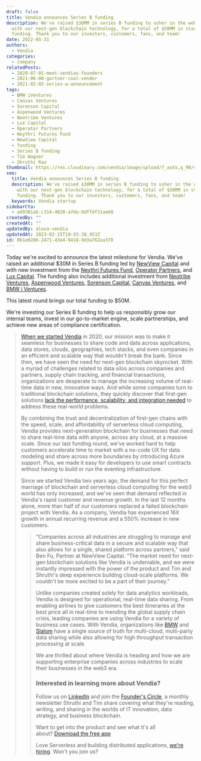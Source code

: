 ```yaml
---
draft: false
title: Vendia announces Series B funding
description: We've raised $30MM in series B funding to usher in the web3 era
  with our next-gen blockchain technology, for a total of $50MM in startup
  funding. Thank you to our investors, customers, fans, and team!
date: 2022-05-31
authors:
  - Vendia
categories:
  - company
relatedPosts:
  - 2020-07-01-meet-vendias-founders
  - 2021-06-08-gartner-cool-vendor
  - 2021-02-02-series-a-announcement
tags:
  - BMW iVentures
  - Canvas Ventures
  - Sorenson Capital
  - Aspenwood Ventures
  - Neotribe Ventures
  - Lux Capital
  - Operator Partners
  - Neythri Futures Fund
  - NewView Capital
  - funding
  - Series B funding
  - Tim Wagner
  - Shruthi Rao
thumbnail: https://res.cloudinary.com/vendia/image/upload/f_auto,q_90/v1674600146/Website/Iso/Charity_zycy5v.png
seo:
  title: Vendia announces Series B funding
  description: We've raised $30MM in series B funding to usher in the web3 era
    with our next-gen blockchain technology, for a total of $50MM in startup
    funding. Thank you to our investors, customers, fans, and team!
  keywords: Vendia startup
sidebarCta:
  - ad9381ab-c314-4028-a7da-0dffdf31ae68
createdBy: ""
createdAt: ""
updatedBy: alexa-vendia
updatedAt: 2023-02-15T19:55:38.453Z
id: 061e0286-2471-43e4-9418-9d3a762aa378
---
```


Today we're excited to announce the latest milestone for Vendia. We've raised an additional $30M in Series B funding led by [NewView Capital](https://nvc.vc/) and with new investment from the [Neythri Futures Fund](https://www.neythrifuturesfund.com/), [Operator Partners](https://www.operatorpartners.com/), and[ Lux Capital](https://www.luxcapital.com/). The funding also includes additional investment from [Neotribe Ventures](https://www.neotribe.vc/), [Aspenwood Ventures](https://aspenwoodvc.com/), [Sorenson Capital](https://www.sorensoncapital.com/), [Canvas Ventures](https://www.canvas.vc/), and [BMW i Ventures](https://www.bmwiventures.com/). 

This latest round brings our total funding to $50M. 

We're investing our Series B funding to help us responsibly grow our internal teams, invest in our go-to-market engine, scale partnerships, and achieve new areas of compliance certification.



<BlockQuote text="Vendia's raised $30M in series B funding to usher in the web3 era with our next-gen blockchain technology." />

[When we started Vendia](https://www.vendia.com/blog/meet-vendias-founders) in 2020, our mission was to make it seamless for businesses to share code and data across applications, data stores, clouds, geographies, tech stacks, and even companies in an efficient and scalable way that wouldn't break the bank. Since then, we have seen the need for next-gen blockchain skyrocket. With a myriad of challenges related to data silos across companies and partners, supply chain tracking, and financial transactions, organizations are desperate to manage the increasing volume of real-time data in new, innovative ways. And while some companies turn to traditional blockchain solutions, they quickly discover that first-gen solutions [lack the performance, scalability, and integration needed](https://www.vendia.com/blog/why-blockchains-databases-api-cannot-standalone-as-it-solutions) to address these real-world problems.

By combining the trust and decentralization of first-gen chains with the speed, scale, and affordability of serverless cloud computing, Vendia provides next-generation blockchain for businesses that need to share real-time data with anyone, across any cloud, at a massive scale. Since our last funding round, we've worked hard to help customers accelerate time to market with a no-code UX for data modeling and share across more boundaries by introducing Azure support. Plus, we made it easy for developers to use smart contracts without having to build or run the eventing infrastructure.

Since we started Vendia two years ago, the demand for this perfect marriage of blockchain and serverless cloud computing for the web3 world has only increased, and we've seen that demand reflected in Vendia's rapid customer and revenue growth. In the last 12 months alone, more than half of our customers replaced a failed blockchain project with Vendia. As a company, Vendia has experienced 16X growth in annual recurring revenue and a 550% increase in new customers.

<BlockQuote text="In the last year alone, more than half of our customers replaced a failed blockchain project with Vendia Share. As a company, Vendia has experienced 16X growth in annual recurring revenue and a 550% increase in new customers." />

“Companies across all industries are struggling to manage and share business-critical data in a secure and scalable way that also allows for a single, shared platform across partners," said Ben Fu, Partner at NewView Capital. “The market need for next-gen blockchain solutions like Vendia is undeniable, and we were instantly impressed with the power of the product and Tim and Shruthi's deep experience building cloud-scale platforms. We couldn't be more excited to be a part of their journey."

Unlike companies created solely for data analytics workloads, Vendia is designed for operational, real-time data sharing. From enabling airlines to give customers the best itineraries at the best price all in real-time to mending the global supply chain crisis, leading companies are using Vendia for a variety of business use cases. With Vendia, organizations like [BMW](https://www.vendia.com/bmw-case-study) and [Slalom](https://www.vendia.com/slalom-case-study) have a single source of truth for multi-cloud, multi-party data sharing while also allowing for high throughput transaction processing at scale.

We are thrilled about where Vendia is heading and how we are supporting enterprise companies across industries to scale their businesses in the web3 era.

### Interested in learning more about Vendia?

Follow us on [LinkedIn](https://www.linkedin.com/company/vendiahq/mycompany/) and join the [Founder's Circle](https://www.vendia.com/resources/newsletter-vendia-founders-circle), a monthly newsletter Shruthi and Tim share covering what they're reading, writing, and sharing in the worlds of IT innovation, data strategy, and business blockchain.

Want to get into the product and see what it's all about? [Download the free app](https://share.vendia.net/)

Love Serverless and building distributed applications, [we're hiring](http://jobs.vendia.net/). Won't you join us?